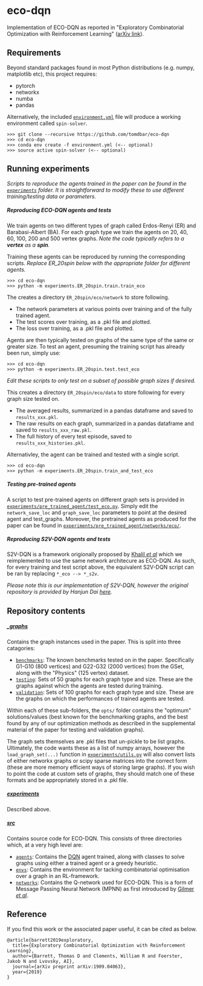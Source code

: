 # eco-dqn

Implementation of ECO-DQN as reported in "Exploratory Combinatorial Optimization with Reinforcement Learning" ([arXiv link](https://arxiv.org/abs/1909.04063)).

## Requirements

Beyond standard packages found in most Python distributions (e.g. numpy, matplotlib etc), this project requires:

- pytorch
- networkx
- numba
- pandas

Alternatively, the included [``environment.yml``](environment.yml) file will produce a working environment called ``spin-solver``.

    >>> git clone --recursive https://github.com/tomdbar/eco-dqn
    >>> cd eco-dqn
    >>> conda env create -f environment.yml (<-- optional)
    >>> source active spin-solver (<-- optional)

## Running experiments

*Scripts to reproduce the agents trained in the paper can be found in the [``experiments``](experiments) folder.  It is straightforward to modify these to use different training/testing data or parameters.*

##### Reproducing ECO-DQN agents and tests

We train agents on two different types of graph called Erdos-Renyi (ER) and Barabasi-Albert (BA).  For each graph type we train the agents on 20, 40, 60, 100, 200 and 500 vertex graphs. *Note the code typically refers to a ***vertex*** as a ***spin***.*

Training these agents can be reproduced by running the corresponding scripts. *Replace ER_20spin below with the appropriate folder for different agents.*

    >>> cd eco-dqn
    >>> python -m experiments.ER_20spin.train.train_eco


The creates a directory ``ER_20spin/eco/network`` to store following.
- The network parameters at various points over training and of the fully trained agent.
- The test scores over training, as a .pkl file and plotted.
- The loss over training, as a .pkl file and plotted.

Agents are then typically tested on graphs of the same type of the same or greater size.  To test an agent, presuming the training script has already been run, simply use:

    >>> cd eco-dqn
    >>> python -m experiments.ER_20spin.test.test_eco
 
*Edit these scripts to only test on a subset of possible graph sizes if desired.*
    
This creates a directory ``ER_20spin/eco/data`` to store following for every graph size tested on.
- The averaged results, summarized in a pandas dataframe and saved to ``results_xxx.pkl``.
- The raw results on each graph, summarized in a pandas dataframe and saved to ``results_xxx_raw.pkl``.
- The full history of every test episode, saved to ``results_xxx_histories.pkl``.

Alternativley, the agent can be trained and tested with a single script.

    >>> cd eco-dqn
    >>> python -m experiments.ER_20spin.train_and_test_eco
    
##### Testing pre-trained agents

A script to test pre-trained agents on different graph sets is provided in [``experiments/pre_trained_agent/test_eco.py``](experiments/pretrained_agent/test_eco.py). Simply edit the ``network_save_loc`` and ``graph_save_loc`` parameters to point at the desired agent and test_graphs.  Moreover, the pretrained agents as produced for the paper can be found in [``experiments/pre_trained_agent/networks/eco/``](experiments/pre_trained_agent/networks/eco).
    
##### Reproducing S2V-DQN agents and tests
    
S2V-DQN is a framework origionally proposed by [Khalil *et al*](https://arxiv.org/abs/1704.01665) which we reimplemented to use the same network architecure as ECO-DQN.  As such, for every training and test script above, the equivalent S2V-DQN script can be ran by replacing ``*_eco --> *_s2v``.

*Please note this is our implementation of S2V-DQN, however the original repository is provided by Hanjun Dai [here](https://github.com/Hanjun-Dai/graph_comb_opt).*
    
## Repository contents

##### [**_graphs**](_graphs)

Contains the graph instances used in the paper.  This is split into three catagories:
- [``benchmarks``](_graphs/benchmarks): The known benchmarks tested on in the paper.  Specifically G1-G10 (800 vertices) and G22-G32 (2000 vertices) from the GSet, along with the "Physics" (125 vertex) dataset.
- [``testing``](_graphs/testing): Sets of 50 graphs for each graph type and size.  These are the graphs against which the agents are tested during training.
- [``validation``](_graphs/validation):  Sets of 100 graphs for each graph type and size.  These are the graphs on which the performances of trained agents are tested.

Within each of these sub-folders, the ``opts/`` folder contains the "optimum" solutions/values (best known for the benchmarking graphs, and the best found by any of our optimization methods as described in the supplemental material of the paper for testing and validation graphs).

The graph sets themselves are .pkl files that un-pickle to be list graphs.  Ultimately, the code wants these as a list of numpy arrays, however the ``load_graph_set(...)`` function in [``experiments/utils.py``](experiments/utils.py) will also convert lists of either networkx graphs or scipy sparse matrices into the correct form (these are more memory efficient ways of storing large graphs).  If you wish to point the code at custom sets of graphs, they should match one of these formats and be appropriately stored in a .pkl file.

##### [experiments](experiments)

Described above.

##### [**src**](src)

Contains source code for ECO-DQN.  This consists of three directories which, at a very high level are:
- [``agents``](src/agents): Contains the [DQN](src/agents/dqn) agent trained, along with classes to solve graphs using either a trained agent or a greedy heuristic.
- [``envs``](src/envs): Contains the environment for tacking combinatorial optimisation over a graph in an RL-framework.
- [``networks``](src/networks): Contains the Q-network used for ECO-DQN.  This is a form of Message Passing Neural Network (MPNN) as first introduced by [Gilmer *et al*](https://arxiv.org/abs/1704.01212).

## Reference

If you find this work or the associated paper useful, it can be cited as below.

    @article{barrett2019exploratory,
      title={Exploratory Combinatorial Optimization with Reinforcement Learning},
      author={Barrett, Thomas D and Clements, William R and Foerster, Jakob N and Lvovsky, AI},
      journal={arXiv preprint arXiv:1909.04063},
      year={2019}
    }
